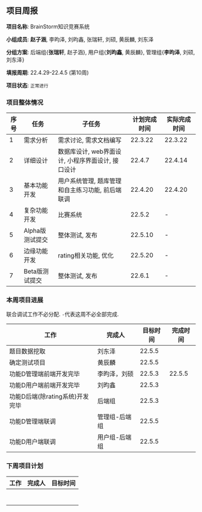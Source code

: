 ## 项目周报

**项目名称**: BrainStorm知识竞赛系统

**小组成员**: **赵子涵**, 李昀泽, 刘昀鑫, 张瑞轩, 刘硕, 黄辰麟, 刘东泽

**分组方案**: 后端组{**张瑞轩**, 赵子涵}, 用户组{**刘昀鑫**, 黄辰麟}, 管理组{**李昀泽**, 刘硕, 刘东泽}

**填报周期**: 22.4.29-22.4.5 (第10周)

**项目状态**: `正常进行`

### 项目整体情况

| 序号 | 任务            | 子任务                                            | 计划完成时间 | 实际完成时间 |
| ---- | --------------- | ------------------------------------------------- | ------------ | ------------ |
| 1    | 需求分析        | 需求讨论, 需求文档编写                            | 22.3.22      | 22.3.22      |
| 2    | 详细设计        | 数据库设计, web界面设计, 小程序界面设计, 接口设计 | 22.4.7       | 22.4.14      |
| 3    | 基本功能开发    | 用户系统管理, 题库管理和自主练习功能, 前后端联调  | 22.4.20      | 22.4.20      |
| 4    | 复杂功能开发    | 比赛系统                                          | 22.5.2       | -            |
| 5    | Alpha版测试提交 | 整体测试, 发布                                    | 22.5.10      | -            |
| 6    | 边缘功能开发    | rating相关功能, 优化                              | 22.5.20      | -            |
| 7    | Beta版测试提交  | 整体测试, 发布                                    | 22.6.1       | -            |

### 本周项目进展

联合调试工作不必分配. `-`代表这周不必全部完成.

| 工作                           | 完成人        | 目标时间 |完成时间 |
| ------------------------------ | ------------- | -------- |-------- |
| 题目数据挖取                | 刘东泽        | 22.5.5 |          |
| 确定测试项目 | 黄辰麟 | 22.5.5 |        |
| 功能D管理端前端开发完毕       | 李昀泽，刘硕   | 22.5.3 |  22.5.5  |
| 功能D用户端前端开发完毕      | 刘昀鑫        | 22.5.3 |           |
| 功能D后端(除rating系统)开发完毕 | 后端组        | 22.5.3 |           |
| 功能D管理端联调             | 管理组-后端组 | 22.5.5   |            |
| 功能D用户端联调             | 用户组-后端组 | 22.5.5 |           |

### 下周项目计划

| 工作                           | 完成人        | 目标时间 |
| ------------------------------ | ------------- | -------- |
|      |        |          |
|      |        |          |
|      |        |          |
|      |        |          |
|      |        |          |
|      |        |          |
|      |        |          |






